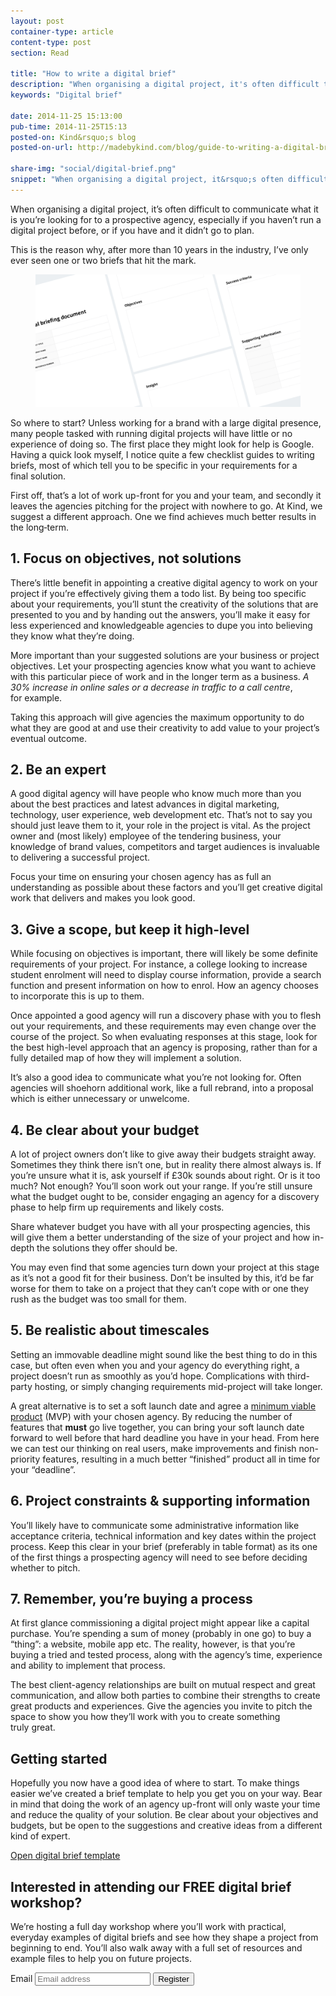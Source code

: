 ```yaml
---
layout: post
container-type: article
content-type: post
section: Read

title: "How to write a digital brief"
description: "When organising a digital project, it's often difficult to communicate what it is you're looking for to a prospective agency, especially if you haven't run a digital project before, or if you have and it didn't go to plan."
keywords: "Digital brief"

date: 2014-11-25 15:13:00
pub-time: 2014-11-25T15:13
posted-on: Kind&rsquo;s blog
posted-on-url: http://madebykind.com/blog/guide-to-writing-a-digital-brief/

share-img: "social/digital-brief.png"
snippet: "When organising a digital project, it&rsquo;s often difficult to communicate what it is you&rsquo;re looking for to a prospective agency, especially if you haven&rsquo;t run a digital project before, or if you have and it didn&rsquo;t go to plan."
---
```


When organising a digital project, it&rsquo;s often difficult to communicate what it is you&rsquo;re looking for to a prospective agency, especially if you haven&rsquo;t run a digital project before, or if you have and it didn&rsquo;t go to plan.

This is the reason why, after more than 10 years in the industry, I&rsquo;ve only ever seen one or two briefs that hit the&nbsp;mark.

<figure>
    <img src="/static/images/social/digital-brief.png" alt="How to write a digital brief" class="media__item">
</figure>

So where to start? Unless working for a brand with a large digital presence, many people tasked with running digital projects will have little or no experience of doing so. The first place they might look for help is Google. Having a quick look myself, I notice quite a few checklist guides to writing briefs, most of which tell you to be specific in your requirements for a final&nbsp;solution.

First off, that&rsquo;s a lot of work up-front for you and your team, and secondly it leaves the agencies pitching for the project with nowhere to go. At Kind, we suggest a different approach. One we find achieves much better results in the&nbsp;long&#8209;term.


## 1. Focus on objectives, not solutions
There&rsquo;s little benefit in appointing a creative digital agency to work on your project if you&rsquo;re effectively giving them a todo list. By being too specific about your requirements, you&rsquo;ll stunt the creativity of the solutions that are presented to you and by handing out the answers, you&rsquo;ll make it easy for less experienced and knowledgeable agencies to dupe you into believing they know what they&rsquo;re&nbsp;doing.

More important than your suggested solutions are your business or project objectives. Let your prospecting agencies know what you want to achieve with this particular piece of work and in the longer term as a business. *A 30% increase in online sales or a decrease in traffic to a call centre*, for&nbsp;example.

Taking this approach will give agencies the maximum opportunity to do what they are good at and use their creativity to add value to your project&rsquo;s eventual&nbsp;outcome.

## 2. Be an expert
A good digital agency will have people who know much more than you about the best practices and latest advances in digital marketing, technology, user experience, web development etc. That&rsquo;s not to say you should just leave them to it, your role in the project is vital. As the project owner and (most likely) employee of the tendering business, your knowledge of brand values, competitors and target audiences is invaluable to delivering a successful&nbsp;project.

Focus your time on ensuring your chosen agency has as full an understanding as possible about these factors and you&rsquo;ll get creative digital work that delivers and makes you look&nbsp;good.

## 3. Give a scope, but keep it high-level
While focusing on objectives is important, there will likely be some definite requirements of your project. For instance, a college looking to increase student enrolment will need to display course information, provide a search function and present information on how to enrol. How an agency chooses to incorporate this is up to&nbsp;them.

Once appointed a good agency will run a discovery phase with you to flesh out your requirements, and these requirements may even change over the course of the project. So when evaluating responses at this stage, look for the best high-level approach that an agency is proposing, rather than for a fully detailed map of how they will implement a&nbsp;solution.

It&rsquo;s also a good idea to communicate what you&rsquo;re not looking for. Often agencies will shoehorn additional work, like a full rebrand, into a proposal which is either unnecessary or&nbsp;unwelcome.

## 4. Be clear about your budget
A lot of project owners don&rsquo;t like to give away their budgets straight away. Sometimes they think there isn&rsquo;t one, but in reality there almost always is. If you&rsquo;re unsure what it is, ask yourself if £30k sounds about right. Or is it too much? Not enough? You&rsquo;ll soon work out your range. If you&rsquo;re still unsure what the budget ought to be, consider engaging an agency for a discovery phase to help firm up requirements and likely&nbsp;costs.

Share whatever budget you have with all your prospecting agencies, this will give them a better understanding of the size of your project and how in-depth the solutions they offer should&nbsp;be.

You may even find that some agencies turn down your project at this stage as it&rsquo;s not a good fit for their business. Don&rsquo;t be insulted by this, it&rsquo;d be far worse for them to take on a project that they can&rsquo;t cope with or one they rush as the budget was too small for&nbsp;them.

## 5. Be realistic about timescales
Setting an immovable deadline might sound like the best thing to do in this case, but often even when you and your agency do everything right, a project doesn&rsquo;t run as smoothly as you&rsquo;d hope. Complications with third-party hosting, or simply changing requirements mid-project will take&nbsp;longer.

A great alternative is to set a soft launch date and agree a [minimum viable product](http://www.techopedia.com/definition/27809/minimum-viable-product-mvp) (MVP) with your chosen agency. By reducing the number of features that **must** go live together, you can bring your soft launch date forward to well before that hard deadline you have in your head. From here we can test our thinking on real users, make improvements and finish non-priority features, resulting in a much better &ldquo;finished&rdquo; product all in time for your&nbsp;&ldquo;deadline&rdquo;.

## 6. Project constraints &amp; supporting&nbsp;information
You&rsquo;ll likely have to communicate some administrative information like acceptance criteria, technical information and key dates within the project process. Keep this clear in your brief (preferably in table format) as its one of the first things a prospecting agency will need to see before deciding whether to&nbsp;pitch.

## 7. Remember, you&rsquo;re buying a process

At first glance commissioning a digital project might appear like a capital purchase. You&rsquo;re spending a sum of money (probably in one go) to buy a &ldquo;thing&rdquo;: a website, mobile app etc. The reality, however, is that you&rsquo;re buying a tried and tested process, along with the agency&rsquo;s time, experience and ability to implement that&nbsp;process.

The best client-agency relationships are built on mutual respect and great communication, and allow both parties to combine their strengths to create great products and experiences. Give the agencies you invite to pitch the space to show you how they&rsquo;ll work with you to create something truly&nbsp;great.

## Getting started

Hopefully you now have a good idea of where to start. To make things easier we&rsquo;ve created a brief template to help you get you on your way. Bear in mind that doing the work of an agency up-front will only waste your time and reduce the quality of your solution. Be clear about your objectives and budgets, but be open to the suggestions and creative ideas from a different kind of&nbsp;expert.

<a href="http://madebykind.com/media/blog/digital-briefing-document.pdf" onclick="_gaq.push(['_trackEvent', 'Downloads', 'Downloaded', 'Digital Brief Template'])" class="btn">Open digital brief&nbsp;template</a>

## Interested in attending our FREE digital brief workshop?

We&rsquo;re hosting a full day workshop where you&rsquo;ll work with practical, everyday examples of digital briefs and see how they shape a project from beginning to end. You&rsquo;ll also walk away with a full set of resources and example files to help you on future&nbsp;projects.

<form action="http://madebykind.createsend.com/t/t/s/dhxiy/" method="post" class="form" data-cm-ajax>
        <label for="fieldEmail" class="form__label">Email</label>
        <input type="email" id="fieldEmail" name="cm-dhxiy-dhxiy" class="form__input" required placeholder="Email address" autocorrect="off" autocapitalize="off" />
        <input type="submit" class="form__button btn btn--cta btn--forward" value="Register" data-track data-track-href="/digital-brief/workshop/signup">
</form>

